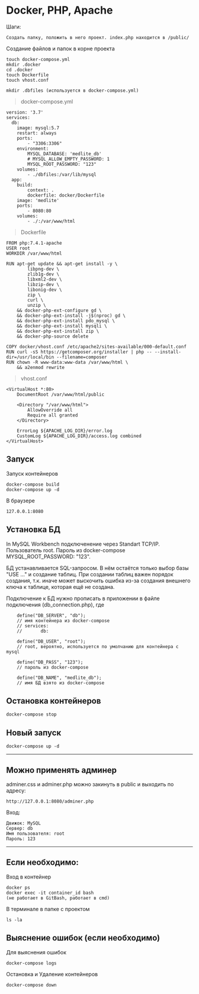 # Docker, PHP, Apache

Шаги:

    Создать папку, положить в него проект. index.php находится в /public/

Создание файлов и папок в корне проекта

    
    touch docker-compose.yml
    mkdir .docker
    cd .docker
    touch Dockerfile
    touch vhost.conf

    mkdir .dbfiles (используется в docker-compose.yml)

> docker-compose.yml
```
version: '3.7'  
services:
  db:
    image: mysql:5.7
    restart: always
    ports: 
        - "3306:3306"
    environment:
        MYSQL_DATABASE: 'medlite_db'
        # MYSQL_ALLOW_EMPTY_PASSWORD: 1
        MYSQL_ROOT_PASSWORD: "123"
    volumes:
        - ./dbfiles:/var/lib/mysql
  app:
    build:
        context: .
        dockerfile: docker/Dockerfile
    image: 'medlite'
    ports:
        - 8080:80
    volumes:
        - ./:/var/www/html
```
 

> Dockerfile
```
FROM php:7.4.1-apache
USER root
WORKDIR /var/www/html

RUN apt-get update && apt-get install -y \
        libpng-dev \
        zlib1g-dev \
        libxml2-dev \
        libzip-dev \
        libonig-dev \
        zip \
        curl \
        unzip \
    && docker-php-ext-configure gd \
    && docker-php-ext-install -j$(nproc) gd \
    && docker-php-ext-install pdo_mysql \
    && docker-php-ext-install mysqli \
    && docker-php-ext-install zip \
    && docker-php-source delete

COPY docker/vhost.conf /etc/apache2/sites-available/000-default.conf
RUN curl -sS https://getcomposer.org/installer | php -- --install-dir=/usr/local/bin --filename=composer
RUN chown -R www-data:www-data /var/www/html \
    && a2enmod rewrite

```

> vhost.conf
```
<VirtualHost *:80>
    DocumentRoot /var/www/html/public

    <Directory "/var/www/html">
        AllowOverride all
        Require all granted
    </Directory>

    ErrorLog ${APACHE_LOG_DIR}/error.log
    CustomLog ${APACHE_LOG_DIR}/access.log combined
</VirtualHost>
```
## Запуск

Запуск контейнеров

    docker-compose build
    docker-compose up -d

В браузере

    127.0.0.1:8080

## Установка БД

In MySQL Workbench подключенение через Standart TCP/IP.  
Пользователь root.
Пароль из docker-compose MYSQL_ROOT_PASSWORD: "123".

БД устанавливается SQL-запросом. В нём остаётся только выбор базы "USE ..." и создание таблиц.
При создании таблиц важен порядок создания, т.к. иначе может выскочить ошибка из-за создания внешнего ключа к таблице, которая ещё не создана.  

Подключение к БД нужно прописать в приложении в файле подключения (db_connection.php), где  
```
    define("DB_SERVER", "db");
    // имя контейнера из docker-compose
    // services:
    //       db:
    
	define("DB_USER", "root");
    // root, вероятно, используется по умолчанию для контейнера с mysql

	define("DB_PASS", "123");
    // пароль из docker-compose

	define("DB_NAME", "medlite_db");
    // имя БД взято из docker-compose

```
## Остановка контейнеров

    docker-compose stop

## Новый запуск 

    docker-compose up -d

--- 
## Можно применять админер

adminer.css и adminer.php можно закинуть в public и выходить по адресу:  

    http://127.0.0.1:8080/adminer.php

Вход:

    Движок: MySQL
    Сервер: db
    Имя пользователя: root
    Пароль: 123



---


## Если необходимо:

Вход в контейнер

    docker ps
    docker exec -it container_id bash 
    (не работает в GitBash, работает в cmd)

В терминале в папке с проектом

    ls -la



## Выяснение ошибок (если необходимо)

Для выяснения ошибок
  
    docker-compose logs

Остановка и Удаление контейнеров

    docker-compose down 






    









